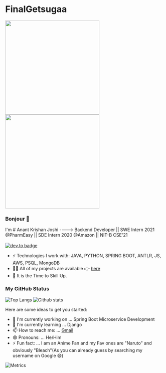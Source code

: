 # FinalGetsugaa

<img src="https://media.giphy.com/media/vzO0Vc8b2VBLi/giphy.gif" width="300"> <img src= "https://media.giphy.com/media/xT9IgzoKnwFNmISR8I/giphy.gif" width = "300">
### Bonjour 👋
I'm # Anant Krishan Joshi ----> Backend Developer || SWE Intern 2021 @PharmEasy || SDE Intern 2020 @Amazon || NIT-B CSE'21 <br/> <br/>
[![dev.to badge](https://img.shields.io/badge/linkedin-Anant%20Krishan%20Joshi-%230177B5?style=flat&logo=linkedin)](https://www.linkedin.com/in/anant-krishan-joshi-6925785b/)
- ⚡️ Technologies I work with: JAVA, PYTHON, SPRING BOOT, ANTLR, JS, AWS,  PSQL, MongoDB
- 👨‍💻 All of my projects are available 👉  [here](https://github.com/FinalGetsugaa?tab=repositories)
- 👯 It is the Time to Skill Up.
### My GitHub Status 
![Top Langs](https://github-readme-stats.vercel.app/api/top-langs/?username=FinalGetsugaa) ![Github stats](https://github-readme-stats.vercel.app/api?username=FinalGetsugaa&show_icons=true)

Here are some ideas to get you started:
- 🔭 I'm currently working on ... Spring Boot Microservice Development
- 🌱 I'm currently learning ... Django
- 📫 How to reach me: ... [Gmail](joshianant34@gmail.com)
- 😄 Pronouns: ... He/Him
- ⚡ Fun fact: ... I am an Anime Fan and my Fav ones are "Naruto" and obviously "Bleach"(As you can already guess by searching my username on Google 😄)

![Metrics](https://metrics.lecoq.io/FinalGetsugaa?template=classic&config.timezone=Asia%2FCalcutta)
